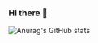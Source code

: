 ### Hi there 👋

![Anurag's GitHub stats](https://github-readme-stats.vercel.app/api?username=sloppy-cat&theme=dark&show_icons=true)

